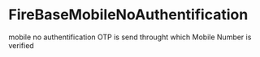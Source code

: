 # FireBaseMobileNoAuthentification
mobile no authentification
OTP is send throught which Mobile Number is verified
